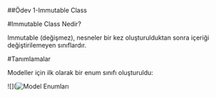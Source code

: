 ##Ödev 1-Immutable Class

#Immutable Class Nedir?

Immutable (değişmez), nesneler bir kez oluşturulduktan sonra içeriği değiştirilemeyen sınıflardır.

#Tanımlamalar

Modeller için ilk olarak bir enum sınıfı oluşturuldu:

![](![Model Enumları](https://user-images.githubusercontent.com/107641642/175661277-79d91bd8-c0c6-4bf9-a699-ea8355b39cf4.png)

